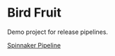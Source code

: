 # Bird Fruit

Demo project for release pipelines.

[Spinnaker Pipeline](https://spinnaker.prod.lkt.is/#/applications/birdfruit)

